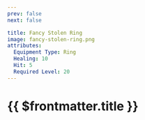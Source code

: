 ```yaml
---
prev: false
next: false

title: Fancy Stolen Ring
image: fancy-stolen-ring.png
attributes:
  Equipment Type: Ring
  Healing: 10
  Hit: 5
  Required Level: 20
---
```


# {{ $frontmatter.title }}

<MyItemComponent
  :item="$frontmatter"
/>


